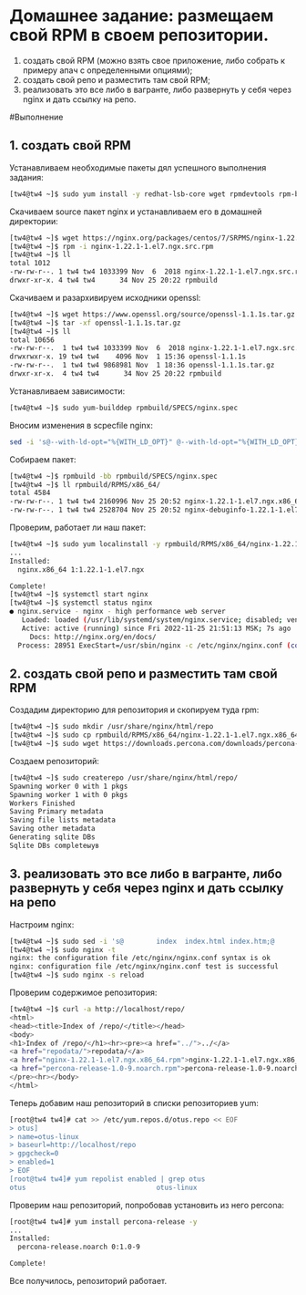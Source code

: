 # Домашнее задание: размещаем свой RPM в своем репозитории.

1. создать свой RPM (можно взять свое приложение, либо собрать к примеру апач с определенными опциями);
2. создать свой репо и разместить там свой RPM;
3. реализовать это все либо в вагранте, либо развернуть у себя через nginx и дать ссылку на репо.

#Выполнение

## 1. создать свой RPM

Устанавливаем необходимые пакеты дял успешного выполнения задания:

```bash
[tw4@tw4 ~]$ sudo yum install -y redhat-lsb-core wget rpmdevtools rpm-build createrepo yum-utils
```

Cкачиваем source пакет nginx и устанавливаем его в домашней директории:

```bash
[tw4@tw4 ~]$ wget https://nginx.org/packages/centos/7/SRPMS/nginx-1.22.1-1.el7.ngx.src.rpm
[tw4@tw4 ~]$ rpm -i nginx-1.22.1-1.el7.ngx.src.rpm
[tw4@tw4 ~]$ ll
total 1012
-rw-rw-r--. 1 tw4 tw4 1033399 Nov  6  2018 nginx-1.22.1-1.el7.ngx.src.rpm
drwxr-xr-x. 4 tw4 tw4      34 Nov 25 20:22 rpmbuild
```
Cкачиваем и разархивируем исходники openssl:

```bash
[tw4@tw4 ~]$ wget https://www.openssl.org/source/openssl-1.1.1s.tar.gz
[tw4@tw4 ~]$ tar -xf openssl-1.1.1s.tar.gz 
[tw4@tw4 ~]$ ll
total 10656
-rw-rw-r--.  1 tw4 tw4 1033399 Nov  6  2018 nginx-1.22.1-1.el7.ngx.src.rpm
drwxrwxr-x. 19 tw4 tw4    4096 Nov  1 15:36 openssl-1.1.1s
-rw-rw-r--.  1 tw4 tw4 9868981 Nov  1 18:36 openssl-1.1.1s.tar.gz
drwxr-xr-x.  4 tw4 tw4      34 Nov 25 20:22 rpmbuild
```

Устанавливаем зависимости:

```bash
[tw4@tw4 ~]$ sudo yum-builddep rpmbuild/SPECS/nginx.spec
```

Вносим изменения в scpecfile nginx:

```bash
sed -i 's@--with-ld-opt="%{WITH_LD_OPT}" @--with-ld-opt="%{WITH_LD_OPT}" \\\n    --with-openssl=/home/tw4/openssl-1.1.1s @g' rpmbuild/SPECS/nginx.spec
```

Собираем пакет:

```bash
[tw4@tw4 ~]$ rpmbuild -bb rpmbuild/SPECS/nginx.spec
[tw4@tw4 ~]$ ll rpmbuild/RPMS/x86_64/
total 4584
-rw-rw-r--. 1 tw4 tw4 2160996 Nov 25 20:52 nginx-1.22.1-1.el7.ngx.x86_64.rpm
-rw-rw-r--. 1 tw4 tw4 2528704 Nov 25 20:52 nginx-debuginfo-1.22.1-1.el7.ngx.x86_64.rpm
```

Проверим, работает ли наш пакет:

```bash
[tw4@tw4 ~]$ sudo yum localinstall -y rpmbuild/RPMS/x86_64/nginx-1.22.1-1.el7.ngx.x86_64.rpm 
...
Installed:
  nginx.x86_64 1:1.22.1-1.el7.ngx                                                    

Complete!
[tw4@tw4 ~]$ systemctl start nginx
[tw4@tw4 ~]$ systemctl status nginx
● nginx.service - nginx - high performance web server
   Loaded: loaded (/usr/lib/systemd/system/nginx.service; disabled; vendor preset: disabled)
   Active: active (running) since Fri 2022-11-25 21:51:13 MSK; 7s ago
     Docs: http://nginx.org/en/docs/
  Process: 28951 ExecStart=/usr/sbin/nginx -c /etc/nginx/nginx.conf (code=exited, status=0/SUCCESS)
```

## 2. создать свой репо и разместить там свой RPM

Cоздадим директорию для репозитория и скопируем туда rpm:

```bash
[tw4@tw4 ~]$ sudo mkdir /usr/share/nginx/html/repo
[tw4@tw4 ~]$ sudo cp rpmbuild/RPMS/x86_64/nginx-1.22.1-1.el7.ngx.x86_64.rpm /usr/share/nginx/html/repo/
[tw4@tw4 ~]$ sudo wget https://downloads.percona.com/downloads/percona-release/percona-release-1.0-9/redhat/percona-release-1.0-9.noarch.rpm -O /usr/share/nginx/html/percona-release-1.0-9.noarch.rpm 
```

Создаем репозиторий:

```bash
[tw4@tw4 ~]$ sudo createrepo /usr/share/nginx/html/repo/
Spawning worker 0 with 1 pkgs
Spawning worker 1 with 0 pkgs
Workers Finished
Saving Primary metadata
Saving file lists metadata
Saving other metadata
Generating sqlite DBs
Sqlite DBs completeыув 
```

## 3. реализовать это все либо в вагранте, либо развернуть у себя через nginx и дать ссылку на репо

Настроим nginx:

```bash
[tw4@tw4 ~]$ sudo sed -i 's@        index  index.html index.htm;@        index  index.html index.htm;\n        autoindex on;@' /etc/nginx/conf.d/default.conf
[tw4@tw4 ~]$ sudo nginx -t
nginx: the configuration file /etc/nginx/nginx.conf syntax is ok
nginx: configuration file /etc/nginx/nginx.conf test is successful
[tw4@tw4 ~]$ sudo nginx -s reload
```

Проверим содержимое репозитория:

```bash
[tw4@tw4 ~]$ curl -a http://localhost/repo/
<html>
<head><title>Index of /repo/</title></head>
<body>
<h1>Index of /repo/</h1><hr><pre><a href="../">../</a>
<a href="repodata/">repodata/</a>                                          25-Nov-2022 19:49                   -
<a href="nginx-1.22.1-1.el7.ngx.x86_64.rpm">nginx-1.22.1-1.el7.ngx.x86_64.rpm</a>                  25-Nov-2022 18:54             2208404
<a href="percona-release-1.0-9.noarch.rpm">percona-release-1.0-9.noarch.rpm</a>                   11-Nov-2020 21:49               16664
</pre><hr></body>
</html>
```
Теперь добавим наш репозиторий в списки репозиториев yum:

```bash
[root@tw4 tw4]# cat >> /etc/yum.repos.d/otus.repo << EOF
> otus]
> name=otus-linux
> baseurl=http://localhost/repo
> gpgcheck=0
> enabled=1
> EOF
[root@tw4 tw4]# yum repolist enabled | grep otus
otus                                otus-linux   
```

Проверим наш репозиторий, попробовав установить из него percona:

```bash
[root@tw4 tw4]# yum install percona-release -y
...
Installed:
  percona-release.noarch 0:1.0-9                                                       

Complete!
```
Все получилось, репозиторий работает.
